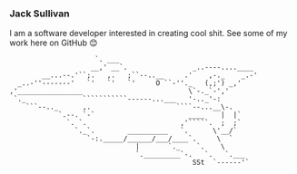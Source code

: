 ### Jack Sullivan
I am a software developer interested in creating cool shit. See some of my work here on GitHub 😊
```
                     `. ___
                    __,' __`.                _..----....____
        __...--.'``;.   ,.   ;``--..__     .'    ,-._    _.-'
  _..-''-------'   `'   `'   `'     O ``-''._   (,;') _,'
,'________________                          \`-._`-','
 `._              ```````````------...___   '-.._'-:
    ```--.._      ,.                     ````--...__\-.
            `.--. `-`                       ____    |  |`
              `. `.                       ,'`````.  ;  ;`
                `._`.        __________   `.      \'__/`
                   `-:._____/______/___/____`.     \  `
                               |       `._    `.    \
                               `._________`-.   `.   `.___
                                             SSt  `------'`
```
